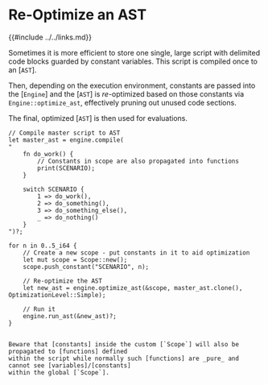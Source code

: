 Re-Optimize an AST
==================

{{#include ../../links.md}}

Sometimes it is more efficient to store one single, large script with delimited code blocks guarded by
constant variables.  This script is compiled once to an [`AST`].

Then, depending on the execution environment, constants are passed into the [`Engine`] and the
[`AST`] is _re_-optimized based on those constants via `Engine::optimize_ast`, effectively pruning
out unused code sections.

The final, optimized [`AST`] is then used for evaluations.

```rust,no_run
// Compile master script to AST
let master_ast = engine.compile(
"
    fn do_work() {
        // Constants in scope are also propagated into functions
        print(SCENARIO);
    }

    switch SCENARIO {
        1 => do_work(),
        2 => do_something(),
        3 => do_something_else(),
        _ => do_nothing()
    }
")?;

for n in 0..5_i64 {
    // Create a new scope - put constants in it to aid optimization
    let mut scope = Scope::new();
    scope.push_constant("SCENARIO", n);

    // Re-optimize the AST
    let new_ast = engine.optimize_ast(&scope, master_ast.clone(), OptimizationLevel::Simple);

    // Run it
    engine.run_ast(&new_ast)?;
}
```

```admonish note.small "Constants propagation"

Beware that [constants] inside the custom [`Scope`] will also be propagated to [functions] defined
within the script while normally such [functions] are _pure_ and cannot see [variables]/[constants]
within the global [`Scope`].
```

